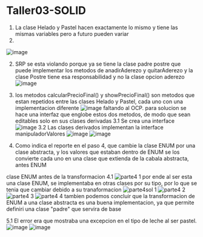 # Taller03-SOLID

1. La clase Helado y Pastel hacen exactamente lo mismo y tiene las mismas variables pero a futuro pueden variar
2. 
![image](https://user-images.githubusercontent.com/75048588/121569061-03e60780-c9e6-11eb-96f3-9b7d32880463.png)

2. SRP se esta violando porque ya se tiene la clase padre postre que puede implementar los metodos de anadirAderezo y quitarAderezo y la clase Postre tiene esa responsabilidad y no la clase opcion aderezo
![image](https://user-images.githubusercontent.com/75048588/121571045-2547f300-c9e8-11eb-96e0-83af9cfd66f7.png)

3. los metodos calcularPrecioFinal() y showPrecioFinal() son metodos que estan repetidos entre las clases Helado y Pastel, cada uno con una implementacion diferente
![image](https://user-images.githubusercontent.com/70306437/121587165-1a965980-c9fa-11eb-90b2-745ca18e57ec.png)
faltando al OCP. para solucion se hace una interfaz que englobe estos dos metodos, de modo que sean editables solo en sus clases derivadas
3.1 Se crea una interface
![image](https://user-images.githubusercontent.com/70306437/121588026-0a32ae80-c9fb-11eb-8576-282dc3f563c3.png)
3.2 Las clases derivados implementan la interface manipuladorValores
![image](https://user-images.githubusercontent.com/70306437/121587617-a1e3cd00-c9fa-11eb-974b-98fc58db2c46.png)
![image](https://user-images.githubusercontent.com/70306437/121587704-b627ca00-c9fa-11eb-9711-f444c4c8bb9c.png)

4. Como indica el reporte en el paso 4, que cambie la clase ENUM por una clase abstracta, y los valores que estaban dentro de ENUM se los convierte cada uno en una clase que extienda de la cabala abstracta, antes ENUM

clase ENUM antes de la transformacion
4.1 ![parte4 1](https://user-images.githubusercontent.com/70306437/121617780-45e56c80-ca2b-11eb-8369-88b970b1e42e.PNG)
por ende al ser esta una clase ENUM, se implementaba en otras clases por su tipo, por lo que se tenia que cambiar debido a su tranaformacion
![parte4sol 1](https://user-images.githubusercontent.com/70306437/121618112-dde35600-ca2b-11eb-8e0e-606b6bdc7b3d.PNG)
![parte4 2](https://user-images.githubusercontent.com/70306437/121618132-e9368180-ca2b-11eb-88c4-fc8fdec5397b.PNG)
![parte4 3](https://user-images.githubusercontent.com/70306437/121618145-ed629f00-ca2b-11eb-891e-56469136117a.PNG)
![parte4 4](https://user-images.githubusercontent.com/70306437/121618148-efc4f900-ca2b-11eb-8011-dbd82556cf7a.PNG)
tambien podemos concluir que la transformacion de ENUM a una clase abstracta es una buena implementacion, ya que permite definiri una clase "padre" que servira de base




5.1 El error era que mostraba una excepcion en el tipo de leche al ser pastel.
![image](https://user-images.githubusercontent.com/77079653/121602653-41aa5680-ca0d-11eb-8e0c-1b89f292efb4.png)
![image](https://user-images.githubusercontent.com/77079653/121602729-5dadf800-ca0d-11eb-8d93-b6ef5bbb71ab.png)

